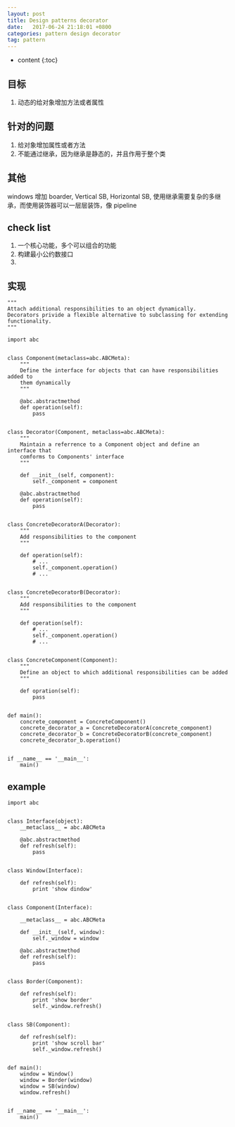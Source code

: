 ```yaml
---
layout: post
title: Design patterns decorator
date:   2017-06-24 21:18:01 +0800
categories: pattern design decorator
tag: pattern
---
```


* content
{:toc}


## 目标

1. 动态的给对象增加方法或者属性


## 针对的问题

1. 给对象增加属性或者方法
2. 不能通过继承，因为继承是静态的，并且作用于整个类

## 其他


windows 增加 boarder, Vertical SB, Horizontal SB,
使用继承需要复杂的多继承，而使用装饰器可以一层层装饰，像 pipeline

## check list

1. 一个核心功能，多个可以组合的功能
2. 构建最小公约数接口
3. 

## 实现

```
"""
Attach additional responsibilities to an object dynamically.
Decorators privide a flexible alternative to subclassing for extending functionality.
"""

import abc


class Component(metaclass=abc.ABCMeta):
    """
    Define the interface for objects that can have responsibilities added to
    them dynamically
    """

    @abc.abstractmethod
    def operation(self):
        pass


class Decorator(Component, metaclass=abc.ABCMeta):
    """
    Maintain a referrence to a Component object and define an interface that 
    comforms to Components' interface
    """

    def __init__(self, component):
        self._component = component

    @abc.abstractmethod
    def operation(self):
        pass


class ConcreteDecoratorA(Decorator):
    """
    Add responsibilities to the component
    """
    
    def operation(self):
        # ...
        self._component.operation()
        # ...


class ConcreteDecoratorB(Decorator):
    """
    Add responsibilities to the component
    """
    
    def operation(self):
        # ...
        self._component.operation()
        # ...


class ConcreteComponent(Component):
    """
    Define an object to which additional responsibilities can be added
    """

    def opration(self):
        pass


def main():
    concrete_component = ConcreteComponent()
    concrete_decorator_a = ConcreteDecoratorA(concrete_component)
    concrete_decorator_b = ConcreteDecoratorB(concrete_component)
    concrete_decorator_b.operation()


if __name__ == '__main__':
    main()
```

## example

```
import abc


class Interface(object):
    __metaclass__ = abc.ABCMeta

    @abc.abstractmethod
    def refresh(self):
        pass


class Window(Interface):

    def refresh(self):
        print 'show dindow'


class Component(Interface):

    __metaclass__ = abc.ABCMeta

    def __init__(self, window):
        self._window = window

    @abc.abstractmethod
    def refresh(self):
        pass


class Border(Component):

    def refresh(self):
        print 'show border'
        self._window.refresh()


class SB(Component):

    def refresh(self):
        print 'show scroll bar'
        self._window.refresh()


def main():
    window = Window()
    window = Border(window)
    window = SB(window)
    window.refresh()


if __name__ == '__main__':
    main()
```

[jekyll]:      http://jekyllrb.com
[jekyll-gh]:   https://github.com/jekyll/jekyll
[jekyll-help]: https://github.com/jekyll/jekyll-help
